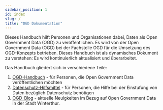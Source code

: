 ```yaml
---
sidebar_position: 1
id: index
slug: /
title: "OGD Dokumentation"
---
```



Dieses Handbuch hilft Personen und Organisationen dabei, Daten als Open Government Data (OGD) zu veröffentlichen. Es wird von der Open Government Data (OGD) bei der Fachstelle OGD für die Umsetzung des OGD-Konzepts betrieben. Dieses Handbuch ist als dynamisches Dokument zu verstehen: Es wird kontinuierlich aktualisiert und überarbeitet.

Das Handbuch gliedert sich in verschiedene Teile:

1. [OGD-Handbuch](/ogd-handbuch) - für Personen, die Open Government Data veröffentlichen möchten
1. [Datenschutz-Hilfsmittel](/datenschutz-hilfsmittel) - für Personen, die Hilfe bei der Einstufung von Daten bezüglich Datenschutz benötigen
1. [OGD-Blog](/blog) - aktuelle Neuigkeiten im Bezug auf Open Government Data in der Stadt Winterthur.

